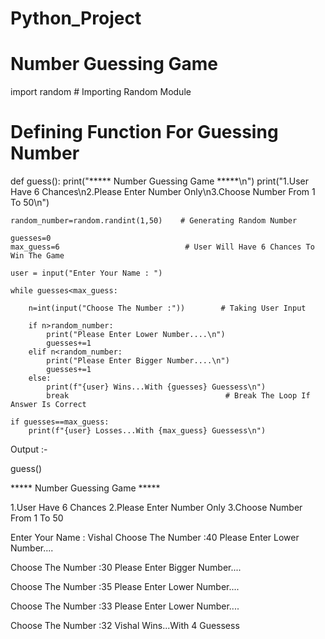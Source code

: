 # Python_Project

# Number Guessing Game

import random    # Importing Random Module

# Defining Function For Guessing Number

def guess():
    print("*****  Number Guessing Game  *****\n")
    print("1.User Have 6 Chances\n2.Please Enter Number Only\n3.Choose Number From 1 To 50\n")
    
    random_number=random.randint(1,50)    # Generating Random Number
    
    guesses=0
    max_guess=6                            # User Will Have 6 Chances To Win The Game
    
    user = input("Enter Your Name : ")
    
    while guesses<max_guess:
        
        n=int(input("Choose The Number :"))        # Taking User Input
        
        if n>random_number:
            print("Please Enter Lower Number....\n")
            guesses+=1
        elif n<random_number:
            print("Please Enter Bigger Number....\n")
            guesses+=1
        else:
            print(f"{user} Wins...With {guesses} Guessess\n")
            break                                   # Break The Loop If Answer Is Correct
            
    if guesses==max_guess:
        print(f"{user} Losses...With {max_guess} Guessess\n")
        

Output :- 

guess()

*****  Number Guessing Game  *****

1.User Have 6 Chances
2.Please Enter Number Only
3.Choose Number From 1 To 50

Enter Your Name : Vishal
Choose The Number :40
Please Enter Lower Number....

Choose The Number :30
Please Enter Bigger Number....

Choose The Number :35
Please Enter Lower Number....

Choose The Number :33
Please Enter Lower Number....

Choose The Number :32
Vishal Wins...With 4 Guessess	
